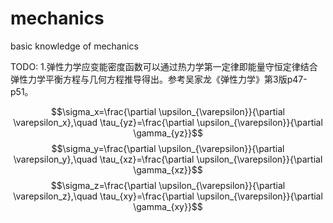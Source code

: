 # mechanics
basic knowledge of mechanics

TODO:
1.弹性力学应变能密度函数可以通过热力学第一定律即能量守恒定律结合弹性力学平衡方程与几何方程推导得出。参考吴家龙《弹性力学》第3版p47-p51。

$$\sigma_x=\frac{\partial \upsilon_{\varepsilon}}{\partial \varepsilon_x},\quad
\tau_{yz}=\frac{\partial \upsilon_{\varepsilon}}{\partial \gamma_{yz}}$$
$$\sigma_y=\frac{\partial \upsilon_{\varepsilon}}{\partial \varepsilon_y},\quad
\tau_{xz}=\frac{\partial \upsilon_{\varepsilon}}{\partial \gamma_{xz}}$$
$$\sigma_z=\frac{\partial \upsilon_{\varepsilon}}{\partial \varepsilon_z},\quad
\tau_{xy}=\frac{\partial \upsilon_{\varepsilon}}{\partial \gamma_{xy}}$$
